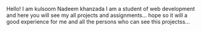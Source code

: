 Hello! I am kulsoom Nadeem khanzada 
I am a student of web development 
and here you will see my all projects 
and assignments...
hope so it will a good experience for me and all the persons who
can see this projectss...
